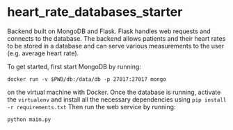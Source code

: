 # heart_rate_databases_starter
Backend built on MongoDB and Flask. Flask handles web requests and connects to the database. The backend allows patients and their heart rates to be stored in a database and can serve various measurements to the user (e.g. average heart rate).

To get started, first start MongoDB by running:
```
docker run -v $PWD/db:/data/db -p 27017:27017 mongo
```
on the virtual machine with Docker. Once the database is running, activate the `virtualenv` and install all the necessary dependencies using `pip install -r requirements.txt` Then run the web service by running:
```
python main.py
```
